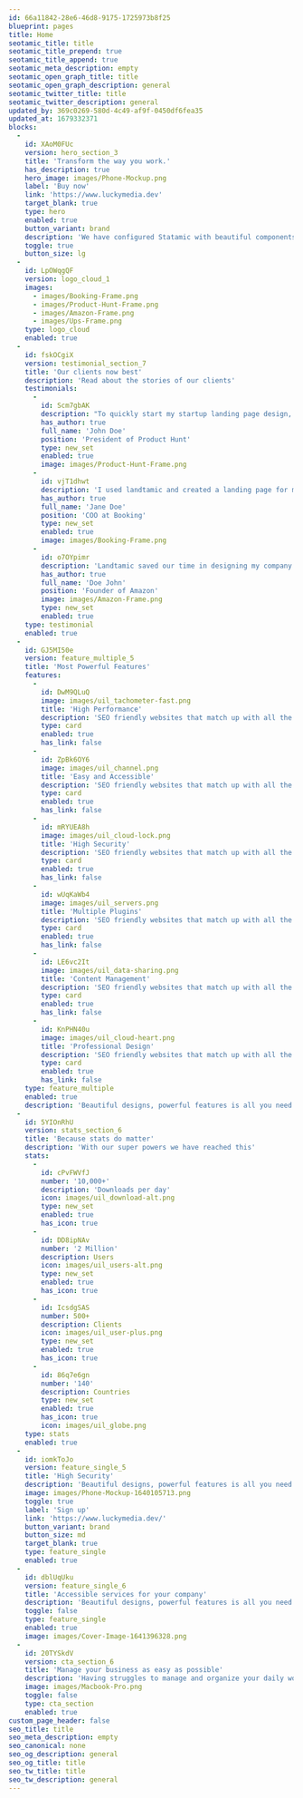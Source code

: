 ```yaml
---
id: 66a11842-28e6-46d8-9175-1725973b8f25
blueprint: pages
title: Home
seotamic_title: title
seotamic_title_prepend: true
seotamic_title_append: true
seotamic_meta_description: empty
seotamic_open_graph_title: title
seotamic_open_graph_description: general
seotamic_twitter_title: title
seotamic_twitter_description: general
updated_by: 369c0269-580d-4c49-af9f-0450df6fea35
updated_at: 1679332371
blocks:
  -
    id: XAoM0FUc
    version: hero_section_3
    title: 'Transform the way you work.'
    has_description: true
    hero_image: images/Phone-Mockup.png
    label: 'Buy now'
    link: 'https://www.luckymedia.dev'
    target_blank: true
    type: hero
    enabled: true
    button_variant: brand
    description: 'We have configured Statamic with beautiful components so you can build your website instantly.'
    toggle: true
    button_size: lg
  -
    id: LpOWqgQF
    version: logo_cloud_1
    images:
      - images/Booking-Frame.png
      - images/Product-Hunt-Frame.png
      - images/Amazon-Frame.png
      - images/Ups-Frame.png
    type: logo_cloud
    enabled: true
  -
    id: fskOCgiX
    version: testimonial_section_7
    title: 'Our clients now best'
    description: 'Read about the stories of our clients'
    testimonials:
      -
        id: Scm7gbAK
        description: "To quickly start my startup landing page design, I was looking for a landing page UI Kit. Landtamic is one of the best landing page UI kit I have come across. It's so flexible, well organised and easily editable."
        has_author: true
        full_name: 'John Doe'
        position: 'President of Product Hunt'
        type: new_set
        enabled: true
        image: images/Product-Hunt-Frame.png
      -
        id: vjT1dhwt
        description: 'I used landtamic and created a landing page for my startup within a week. The Landtamic UI Kit is simple and highly intuitive, so anyone can use it.'
        has_author: true
        full_name: 'Jane Doe'
        position: 'COO at Booking'
        type: new_set
        enabled: true
        image: images/Booking-Frame.png
      -
        id: o7OYpimr
        description: 'Landtamic saved our time in designing my company page.'
        has_author: true
        full_name: 'Doe John'
        position: 'Founder of Amazon'
        image: images/Amazon-Frame.png
        type: new_set
        enabled: true
    type: testimonial
    enabled: true
  -
    id: GJ5MI50e
    version: feature_multiple_5
    title: 'Most Powerful Features'
    features:
      -
        id: DwM9QLuQ
        image: images/uil_tachometer-fast.png
        title: 'High Performance'
        description: 'SEO friendly websites that match up with all the requirements of modern browsers.'
        type: card
        enabled: true
        has_link: false
      -
        id: ZpBk6OY6
        image: images/uil_channel.png
        title: 'Easy and Accessible'
        description: 'SEO friendly websites that match up with all the requirements of modern browsers.'
        type: card
        enabled: true
        has_link: false
      -
        id: mRYUEA8h
        image: images/uil_cloud-lock.png
        title: 'High Security'
        description: 'SEO friendly websites that match up with all the requirements of modern browsers.'
        type: card
        enabled: true
        has_link: false
      -
        id: wUqKaWb4
        image: images/uil_servers.png
        title: 'Multiple Plugins'
        description: 'SEO friendly websites that match up with all the requirements of modern browsers.'
        type: card
        enabled: true
        has_link: false
      -
        id: LE6vc2It
        image: images/uil_data-sharing.png
        title: 'Content Management'
        description: 'SEO friendly websites that match up with all the requirements of modern browsers.'
        type: card
        enabled: true
        has_link: false
      -
        id: KnPHN40u
        image: images/uil_cloud-heart.png
        title: 'Professional Design'
        description: 'SEO friendly websites that match up with all the requirements of modern browsers.'
        type: card
        enabled: true
        has_link: false
    type: feature_multiple
    enabled: true
    description: 'Beautiful designs, powerful features is all you need. SEO friendly websites that match up with all the requirements of browsers.'
  -
    id: 5YIOnRhU
    version: stats_section_6
    title: 'Because stats do matter'
    description: 'With our super powers we have reached this'
    stats:
      -
        id: cPvFWVfJ
        number: '10,000+'
        description: 'Downloads per day'
        icon: images/uil_download-alt.png
        type: new_set
        enabled: true
        has_icon: true
      -
        id: DD8ipNAv
        number: '2 Million'
        description: Users
        icon: images/uil_users-alt.png
        type: new_set
        enabled: true
        has_icon: true
      -
        id: IcsdgSAS
        number: 500+
        description: Clients
        icon: images/uil_user-plus.png
        type: new_set
        enabled: true
        has_icon: true
      -
        id: 86q7e6gn
        number: '140'
        description: Countries
        type: new_set
        enabled: true
        has_icon: true
        icon: images/uil_globe.png
    type: stats
    enabled: true
  -
    id: iomkToJo
    version: feature_single_5
    title: 'High Security'
    description: 'Beautiful designs, powerful features is all you need. SEO friendly websites that match up with all the requirements of browsers.Beautiful designs, powerful features is all you need. SEO friendly websites that match up with all the requirements of browsers.'
    image: images/Phone-Mockup-1640105713.png
    toggle: true
    label: 'Sign up'
    link: 'https://www.luckymedia.dev/'
    button_variant: brand
    button_size: md
    target_blank: true
    type: feature_single
    enabled: true
  -
    id: dblUqUku
    version: feature_single_6
    title: 'Accessible services for your company'
    description: 'Beautiful designs, powerful features is all you need. SEO friendly websites that match up with all the requirements of browsers.Beautiful designs, powerful features is all you need.'
    toggle: false
    type: feature_single
    enabled: true
    image: images/Cover-Image-1641396328.png
  -
    id: 20TYSkdV
    version: cta_section_6
    title: 'Manage your business as easy as possible'
    description: 'Having struggles to manage and organize your daily work and business needs? We have all the tools and services that you need for the best prices in the market.'
    image: images/Macbook-Pro.png
    toggle: false
    type: cta_section
    enabled: true
custom_page_header: false
seo_title: title
seo_meta_description: empty
seo_canonical: none
seo_og_description: general
seo_og_title: title
seo_tw_title: title
seo_tw_description: general
---
```

